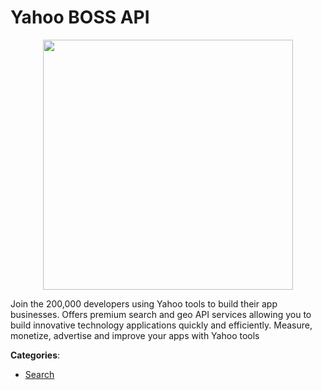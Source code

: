 # Yahoo BOSS API
<p align="center">
    <img width="400" src="https://raw.githubusercontent.com/apis-list/apis-list/apis/yahoo-boss-api/logo_256x256.png" />
</p>

Join the 200,000 developers using Yahoo tools to build their app businesses. Offers premium search and geo API services allowing you to build innovative technology applications quickly and efficiently. Measure, monetize, advertise and improve your apps with Yahoo tools



**Categories**:

- [Search](https://github.com/apis-list/apis-list#search)




